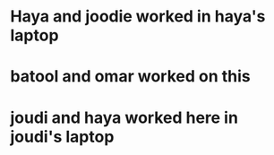
# Haya and joodie worked in haya's laptop


# batool and omar worked on this 

# joudi and haya worked here in joudi's laptop


